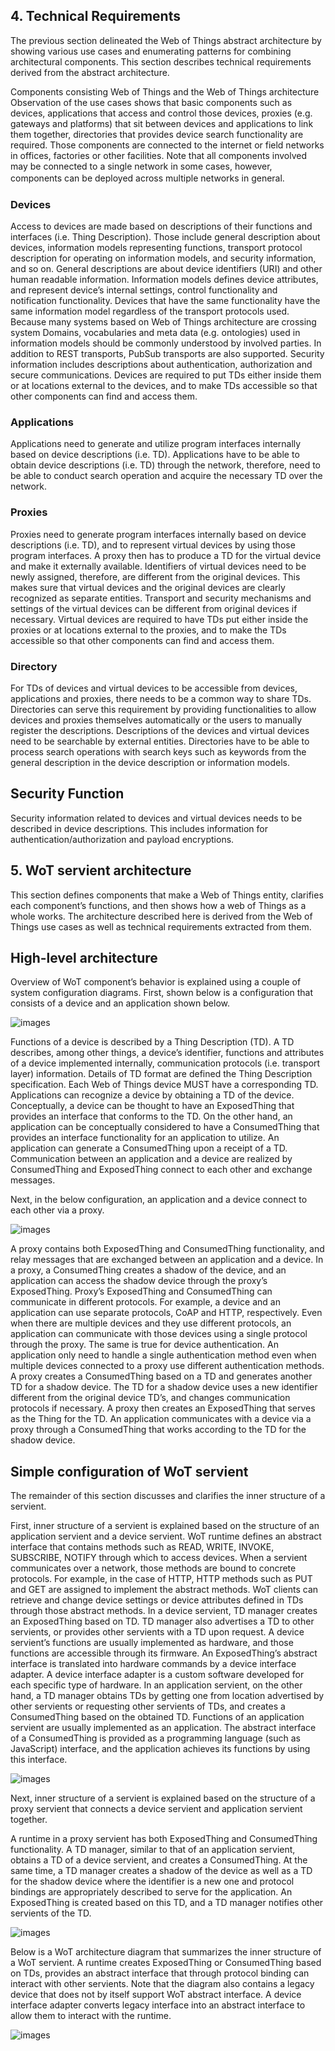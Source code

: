 ## 4. Technical Requirements

The previous section delineated the Web of Things abstract architecture by showing various use cases and enumerating 
patterns for combining architectural components. This section describes technical requirements derived from the abstract 
architecture.

Components consisting Web of Things and the Web of Things architecture
  Observation of the use cases shows that basic components such as devices, applications that access and control those 
  devices, proxies (e.g. gateways and platforms) that sit between devices and applications to link them together, 
  directories that provides device search functionality are required.
  Those components are connected to the internet or field networks in offices, factories or other facilities. Note 
  that all components involved may be connected to a single network in some cases, however, components can be deployed
  across multiple networks in general.
　
### Devices
  Access to devices are made based on descriptions of their functions and interfaces (i.e. Thing Description). Those 
  include general description about devices, information models representing functions, transport protocol description 
  for operating on information models, and security information, and so on.
  General descriptions are about device identifiers (URI) and other human readable information.
  Information models defines device attributes, and represent device’s internal settings, control functionality and 
  notification functionality. Devices that have the same functionality have the same information model regardless of 
  the transport protocols used.
  Because many systems based on Web of Things architecture are crossing system Domains, vocabularies and meta data 
  (e.g. ontologies) used in information models should be commonly understood by involved parties.
  In addition to REST transports, PubSub transports are also supported.
  Security information includes descriptions about authentication, authorization and secure communications.
  Devices are required to put TDs either inside them or at locations external to the devices, and to make TDs accessible 
  so that other components can find and access them. 

### Applications
  Applications need to generate and utilize program interfaces internally based on device descriptions (i.e. TD).
  Applications have to be able to obtain device descriptions (i.e. TD) through the network, therefore, need to be able 
  to conduct search operation and acquire the necessary TD over the network.

### Proxies
  Proxies need to generate program interfaces internally based on device descriptions (i.e. TD), and to represent 
  virtual devices by using those program interfaces. A proxy then has to produce a TD for the virtual device and make 
  it externally available.
  Identifiers of virtual devices need to be newly assigned, therefore, are different from the original devices. This 
  makes sure that virtual devices and the original devices are clearly recognized as separate entities. Transport and 
  security mechanisms and settings of the virtual devices can be different from original devices if necessary.
  Virtual devices are required to have TDs put either inside the proxies or at locations external to the proxies, and 
  to make the TDs accessible so that other components can find and access them. 

### Directory
  For TDs of devices and virtual devices to be accessible from devices, applications and proxies, there needs to be 
  a common way to share TDs. Directories can serve this requirement by providing functionalities to allow devices and 
  proxies themselves automatically or the users to manually register the descriptions.
  Descriptions of the devices and virtual devices need to be searchable by external entities. Directories have to 
  be able to process search operations with search keys such as keywords from the general description in the device 
  description or information models.

## Security Function
  Security information related to devices and virtual devices needs to be described in device descriptions. 
  This includes information for authentication/authorization and payload encryptions. 


## 5. WoT servient architecture

This section defines components that make a Web of Things entity, clarifies each component’s functions, and then shows 
how a web of Things as a whole works. The architecture described here is derived from the Web of Things use cases
as well as technical requirements extracted from them.

## High-level architecture

Overview of WoT component’s behavior is explained using a couple of system configuration diagrams. First, shown below 
is a configuration that consists of a device and an application shown below.

![images](/images/application-device.png)

Functions of a device is described by a Thing Description (TD). A TD describes, among other things, a device’s identifier, 
functions and attributes of a device implemented internally, communication protocols (i.e. transport layer) information. 
Details of TD format are defined the Thing Description specification.
Each Web of Things device MUST have a corresponding TD. Applications can recognize a device by obtaining a TD of the device. 
Conceptually, a device can be thought to have an ExposedThing that provides an interface that conforms to the TD. On the 
other hand, an application can be conceptually considered to have a ConsumedThing that provides an interface functionality 
for an application to utilize. An application can generate a ConsumedThing upon a receipt of a TD. Communication between 
an application and a device are realized by ConsumedThing and ExposedThing connect to each other and exchange messages.

Next, in the below configuration, an application and a device connect to each other via a proxy. 

![images](/images/application-proxy-device.png)

A proxy contains both ExposedThing and ConsumedThing functionality, and relay messages that are exchanged between 
an application and a device. In a proxy, a ConsumedThing creates a shadow of the device, and an application can access 
the shadow device through the proxy’s ExposedThing.
Proxy’s ExposedThing and ConsumedThing can communicate in different protocols. For example, a device and an application 
can use separate protocols, CoAP and HTTP, respectively. Even when there are multiple devices and they use different 
protocols, an application can communicate with those devices using a single protocol through the proxy. The same is true 
for device authentication. An application only need to handle a single authentication method even when multiple devices 
connected to a proxy use different authentication methods.
A proxy creates a ConsumedThing based on a TD and generates another TD for a shadow device. The TD for a shadow device 
uses a new identifier different from the original device TD’s, and changes communication protocols if necessary. A proxy 
then creates an ExposedThing that serves as the Thing for the TD. An application communicates with a device via a proxy 
through a ConsumedThing that works according to the TD for the shadow device.

## Simple configuration of WoT servient

The remainder of this section discusses and clarifies the inner structure of a servient.

First, inner structure of a servient is explained based on the structure of an application servient and a device servient.
WoT runtime defines an abstract interface that contains methods such as READ, WRITE, INVOKE, SUBSCRIBE, NOTIFY through 
which to access devices. When a servient communicates over a network, those methods are bound to concrete protocols. 
For example, in the case of HTTP, HTTP methods such as PUT and GET are assigned to implement the abstract methods. 
WoT clients can retrieve and change device settings or device attributes defined in TDs through those abstract methods.
In a device servient, TD manager creates an ExposedThing based on TD. TD manager also advertises a TD to other servients, 
or provides other servients with a TD upon request. A device servient’s functions are usually implemented as hardware, and 
those functions are accessible through its firmware. An ExposedThing’s abstract interface is translated into hardware commands
by a device interface adapter. A device interface adapter is a custom software developed for each specific type of hardware.
In an application servient, on the other hand, a TD manager obtains TDs by getting one from location advertised by other 
servients or requesting other servients of TDs, and creates a ConsumedThing based on the obtained TD. Functions of 
an application servient are usually implemented as an application. The abstract interface of a ConsumedThing is provided 
as a programming language (such as JavaScript) interface, and the application achieves its functions by using this interface.

![images](/images/application-device-detail.png)

Next, inner structure of a servient is explained based on the structure of a proxy servient that connects a device servient 
and application servient together.

A runtime in a proxy servient has both ExposedThing and ConsumedThing functionality. A TD manager, similar to that of 
an application servient, obtains a TD of a device servient, and creates a ConsumedThing. At the same time, a TD manager 
creates a shadow of the device as well as a TD for the shadow device where the identifier is a new one and protocol bindings 
are appropriately described to serve for the application. An ExposedThing is created based on this TD, and a TD manager 
notifies other servients of the TD.

![images](/images/application-device-detail.png)

Below is a WoT architecture diagram that summarizes the inner structure of a WoT servient. A runtime creates ExposedThing 
or ConsumedThing based on TDs, provides an abstract interface that through protocol binding can interact with other servients. 
Note that the diagram also contains a legacy device that does not by itself support WoT abstract interface. A device interface 
adapter converts legacy interface into an abstract interface to allow them to interact with the runtime.

![images](/images/servient-detail.png)



